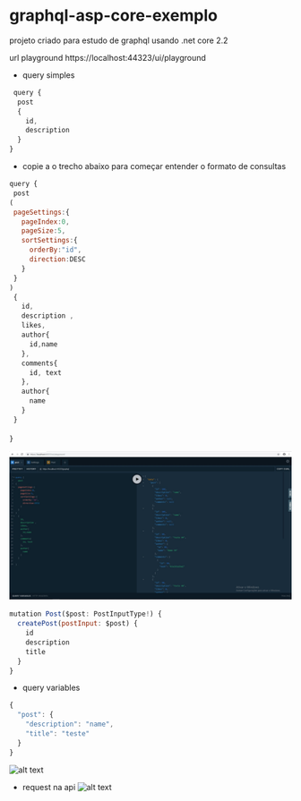 # graphql-asp-core-exemplo
projeto criado para estudo de graphql usando  .net core 2.2

url playground
https://localhost:44323/ui/playground

 
 * query simples  

```javascript
 query {
  post
  {
    id,
    description   
  }
} 
```
 

* copie a o trecho abaixo para começar entender  o formato de consultas
 ```javascript
 query {
  post
(
  pageSettings:{
    pageIndex:0,
    pageSize:5,
    sortSettings:{
      orderBy:"id",
      direction:DESC
    }
  }
)
  {
    id,
    description ,
    likes,
    author{
      id,name
    },
    comments{
      id, text
    },
    author{
      name
    }
  }
  
}
```
![alt text](https://github.com/leandro0404/graphql-asp-core-exemplo/blob/master/images/query_exemplo_passando_filtro.jpg)

```javascript
mutation Post($post: PostInputType!) {
  createPost(postInput: $post) {
    id
    description
    title
  }
}
```

* query variables
```javascript
{
  "post": {
    "description": "name",
    "title": "teste"
  }
}
````

![alt text](https://github.com/leandro0404/graphql-asp-core-exemplo/blob/master/images/mutation_exemplo_criando_post.jpg)



* request na api 
![alt text](https://github.com/leandro0404/graphql-asp-core-exemplo/blob/master/images/graphql-request.png)
